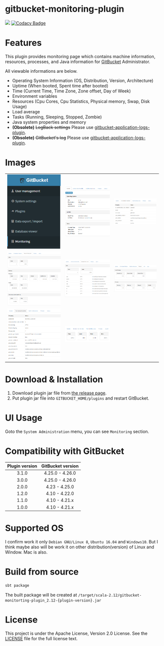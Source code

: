 # gitbucket-monitoring-plugin

[![](https://travis-ci.org/YoshinoriN/gitbucket-monitoring-plugin.svg?branch=master)](https://travis-ci.org/YoshinoriN/gitbucket-monitoring-plugin) [![Codacy Badge](https://api.codacy.com/project/badge/Grade/677a69ed2e5f4137ba35986dbb02995f)](https://www.codacy.com/app/YoshinoriN/gitbucket-monitoring-plugin?utm_source=github.com&amp;utm_medium=referral&amp;utm_content=YoshinoriN/gitbucket-monitoring-plugin&amp;utm_campaign=Badge_Grade)

# Features

This plugin provides monitoring page which contains machine information, resources, processes, and Java information for [GitBucket](//github.com/gitbucket/gitbucket) Administrator.

All viewable informations are below.

* Operating System Information (OS, Distribution, Version, Architecture)
* Uptime (When booted, Spent time after booted)
* Time (Current Time, Time Zone, Zone offset, Day of Week)
* Environment variables
* Resources (Cpu Cores, Cpu Statistics, Physical memory, Swap, Disk Usage)
* Load average
* Tasks (Running, Sleeping, Stopped, Zombie)
* Java system properties and memory
* **(Obsolete)** ~~LogBack settings~~ Please use [gitbucket-application-logs-plugin](https://github.com/YoshinoriN/gitbucket-application-logs-plugin).
* **(Obsolete)** ~~GitBucket's log~~ Please use [gitbucket-application-logs-plugin](https://github.com/YoshinoriN/gitbucket-application-logs-plugin).

# Images

||||
|:-------:|:-------:|:-------:|
|![menu](https://raw.githubusercontent.com/YoshinoriN/gitbucket-monitoring-plugin/master/doc/images/menu.png)|![system](https://raw.githubusercontent.com/YoshinoriN/gitbucket-monitoring-plugin/master/doc/images/system.png)|![envval](https://raw.githubusercontent.com/YoshinoriN/gitbucket-monitoring-plugin/master/doc/images/envval.png)|
|![resources](https://raw.githubusercontent.com/YoshinoriN/gitbucket-monitoring-plugin/master//doc/images/resources.png)|![linux-cpu](https://raw.githubusercontent.com/YoshinoriN/gitbucket-monitoring-plugin/master/doc/images/linux-cpus.png)|![process](https://raw.githubusercontent.com/YoshinoriN/gitbucket-monitoring-plugin/master/doc/images/process.png)|
|![java-p](https://raw.githubusercontent.com/YoshinoriN/gitbucket-monitoring-plugin/master/doc/images/java-p.png)|![java-m](https://raw.githubusercontent.com/YoshinoriN/gitbucket-monitoring-plugin/master/doc/images/java-m.png)||

# Download & Installation

1. Download plugin jar file from [the release page](//github.com/YoshinoriN/gitbucket-monitoring-plugin/releases).
2. Put plugin jar file into `GITBUCKET_HOME/plugins` and restart GitBucket.

# UI Usage

Goto the `System Administration` menu, you can see `Monitoring` section.

# Compatibility with GitBucket

|Plugin version|GitBucket version|
|:-------------:|:-------:|
|3.1.0|4.25.0 - 4.26.0|
|3.0.0|4.25.0 - 4.26.0|
|2.0.0|4.23 - 4.25.0|
|1.2.0|4.10 - 4.22.0|
|1.1.0|4.10 - 4.21.x|
|1.0.0|4.10 - 4.21.x|

# Supported OS

I confirm work it only `Debian GNU/Linux 8`, `Ubuntu 16.04` and `Windows10`.  But I think maybe also will be work it on other distribution(version) of Linux and Window. Mac is also.

# Build from source

```sh
sbt package
```

The built package will be created at `/target/scala-2.12/gitbucket-monitorting-plugin_2.12-{plugin-version}.jar`

# License

This project is under the Apache License, Version 2.0 License. See the [LICENSE](./LICENSE) file for the full license text.
